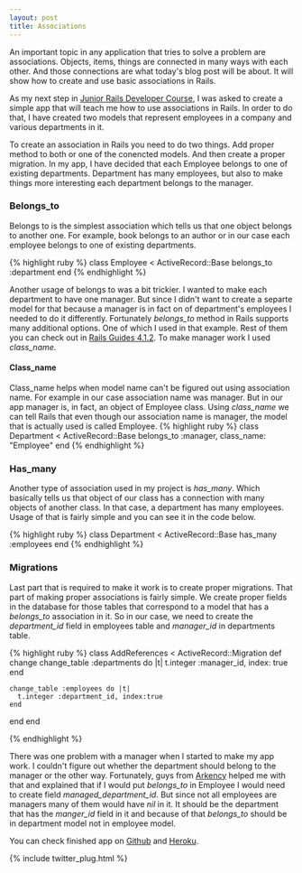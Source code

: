 ```yaml
---
layout: post
title: Associations
---
```


An important topic in any application that tries to solve a problem are associations. Objects, items, things are connected in many ways with each other.  And those connections are what today's blog post will be about.  It will show how to create and use basic associations in Rails.

As my next step in [Junior Rails Developer Course](http://blog.arkency.com/junior-rails-developer/), I was asked to create a simple app that will teach me how to use associations in Rails. In order to do that, I have created two models that represent employees in a company and various departments in it.

To create an association in Rails you need to do two things. Add proper method to both or one of the conencted models. And then create a proper migration. In my app, I have decided that each Employee belongs to one of existing departments. Department has many employees, but also to make things more interesting each department belongs to the manager.

### Belongs_to
Belongs to is the simplest association which tells us that one object belongs to another one. For example, book belongs to an author or in our case each employee belongs to one of existing departments.

{% highlight ruby %}
class Employee < ActiveRecord::Base
  belongs_to :department
end
{% endhighlight %}

Another usage of belongs to was a bit trickier. I wanted to make each department to have one manager. But since I didn't want to create a separte model for that because a manager is in fact on of department's employees I needed to do it differently. Fortunately _belongs_to_ method in Rails supports many additional options. One of which I used in that example. Rest of them you can check out in [Rails Guides 4.1.2](http://guides.rubyonrails.org/association_basics.html#belongs-to-association-reference). To make manager work I used _class_name_.

#### Class_name
Class_name helps when model name can't be figured out using association name. For example in our case association name was manager. But in our app manager is, in fact, an object of Employee class. Using _class_name_ we can tell Rails that even though our association name is manager, the model that is actually used is called Employee.
{% highlight ruby %}
class Department < ActiveRecord::Base
  belongs_to :manager, class_name: "Employee"
end
{% endhighlight %}
### Has_many
Another type of association used in my project is _has_many_. Which basically tells us that object of our class has a connection with many objects of another class. In that case, a department has many employees. Usage of that is fairly simple and you can see it in the code below.

{% highlight ruby %}
class Department < ActiveRecord::Base
  has_many :employees
end
{% endhighlight %}

### Migrations
Last part that is required to make it work is to create proper migrations. That part of making proper associations is fairly simple. We create proper fields in the database for those tables that correspond to a model that has a _belongs_to_ association in it. So in our case, we need to create the _department_id_ field in employees table and _manager_id_ in departments table.

{% highlight ruby %}
class AddReferences < ActiveRecord::Migration
  def change
    change_table :departments do |t|
      t.integer :manager_id, index: true
    end

    change_table :employees do |t|
      t.integer :department_id, index:true
    end
  end
end

{% endhighlight %}

There was one problem with a manager when I started to make my app work. I couldn't figure out whether the department should belong to the manager or the other way. Fortunately, guys from [Arkency](https://arkency.com/) helped me with that and explained that if I would put _belongs_to_ in Employee I would need to create field _managed_department_id_. But since not all employees are managers many of them would have _nil_ in it. It should be the department that has the _manger_id_ field in it and because of that _belongs_to_ should be in department model not in employee model.

You can check finished app on [Github](https://github.com/LukeP91/association_app) and [Heroku](https://tranquil-fjord-78902.herokuapp.com/).

{% include twitter_plug.html %}
